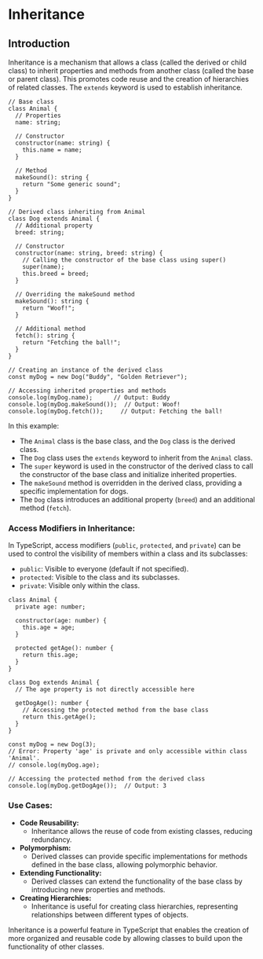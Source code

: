 # Inheritance

## Introduction

Inheritance is a mechanism that allows a class (called the derived or child class) to inherit properties and methods from another class (called the base or parent class). This promotes code reuse and the creation of hierarchies of related classes. The `extends` keyword is used to establish inheritance.

```tsx
// Base class
class Animal {
  // Properties
  name: string;

  // Constructor
  constructor(name: string) {
    this.name = name;
  }

  // Method
  makeSound(): string {
    return "Some generic sound";
  }
}

// Derived class inheriting from Animal
class Dog extends Animal {
  // Additional property
  breed: string;

  // Constructor
  constructor(name: string, breed: string) {
    // Calling the constructor of the base class using super()
    super(name);
    this.breed = breed;
  }

  // Overriding the makeSound method
  makeSound(): string {
    return "Woof!";
  }

  // Additional method
  fetch(): string {
    return "Fetching the ball!";
  }
}

// Creating an instance of the derived class
const myDog = new Dog("Buddy", "Golden Retriever");

// Accessing inherited properties and methods
console.log(myDog.name);      // Output: Buddy
console.log(myDog.makeSound());  // Output: Woof!
console.log(myDog.fetch());     // Output: Fetching the ball!
```

In this example:

- The `Animal` class is the base class, and the `Dog` class is the derived class.
- The `Dog` class uses the `extends` keyword to inherit from the `Animal` class.
- The `super` keyword is used in the constructor of the derived class to call the constructor of the base class and initialize inherited properties.
- The `makeSound` method is overridden in the derived class, providing a specific implementation for dogs.
- The `Dog` class introduces an additional property (`breed`) and an additional method (`fetch`).

### Access Modifiers in Inheritance:

In TypeScript, access modifiers (`public`, `protected`, and `private`) can be used to control the visibility of members within a class and its subclasses:

- `public`: Visible to everyone (default if not specified).
- `protected`: Visible to the class and its subclasses.
- `private`: Visible only within the class.

```tsx
class Animal {
  private age: number;

  constructor(age: number) {
    this.age = age;
  }

  protected getAge(): number {
    return this.age;
  }
}

class Dog extends Animal {
  // The age property is not directly accessible here

  getDogAge(): number {
    // Accessing the protected method from the base class
    return this.getAge();
  }
}

const myDog = new Dog(3);
// Error: Property 'age' is private and only accessible within class 'Animal'.
// console.log(myDog.age);

// Accessing the protected method from the derived class
console.log(myDog.getDogAge());  // Output: 3
```

### Use Cases:

- **Code Reusability:**
    - Inheritance allows the reuse of code from existing classes, reducing redundancy.
- **Polymorphism:**
    - Derived classes can provide specific implementations for methods defined in the base class, allowing polymorphic behavior.
- **Extending Functionality:**
    - Derived classes can extend the functionality of the base class by introducing new properties and methods.
- **Creating Hierarchies:**
    - Inheritance is useful for creating class hierarchies, representing relationships between different types of objects.

Inheritance is a powerful feature in TypeScript that enables the creation of more organized and reusable code by allowing classes to build upon the functionality of other classes.